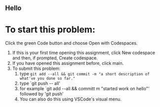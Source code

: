 ## Hello
# To start this problem:

Click the green Code button and choose Open with Codespaces.
1. If this is your first time opening this assignment, click New codespace and then, if prompted, Create codespace.
2. If you have opened this assignment before, click main.
3. To submit this problem: 
   1. type `git add --all && git commit -m "a short description of what've you done so far."`
   2. type `git push -- all'
   3. for example `git add --all && committ m "started work on hello"' followed by 'git push'
   4. You can also do this using VSCode's visual menu.

